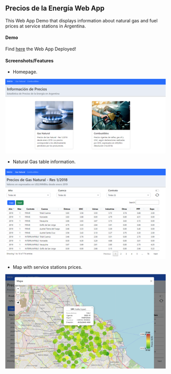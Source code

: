 ## Precios de la Energía Web App

This Web App Demo that displays information about natural gas and fuel prices at service stations in Argentina.

#### Demo

Find [here](external.ink?to=https://precios-energia.netlify.app/index.html) the Web App Deployed!

#### Screenshots/Features

- Homepage.

<img src="./img/home.png"
     alt="Home"
     style="float: center; width: 800px;" />

- Natural Gas table information.

<img src="./img/gas.png"
     alt="Home"
     style="float: center; width: 800px;" />

- Map with service stations prices.

<img src="./img/map.png"
     alt="Home"
     style="float: center; width: 800px;" />